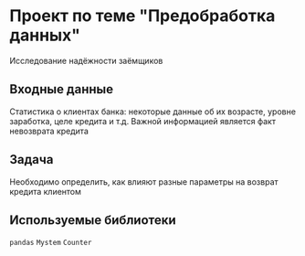 # Проект по теме "Предобработка данных"
Исследование надёжности заёмщиков

## Входные данные
Статистика о клиентах банка: некоторые данные об их возрасте, уровне заработка, целе кредита и т.д. Важной информацией является факт невозврата кредита

## Задача
Необходимо определить, как влияют разные параметры на возврат кредита клиентом

## Используемые библиотеки
`pandas` `Mystem` `Counter` 